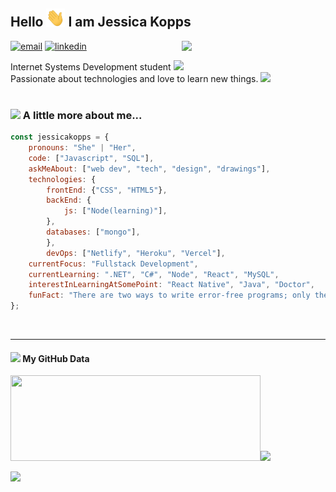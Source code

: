 <h2> Hello <img src="https://raw.githubusercontent.com/ABSphreak/ABSphreak/master/gifs/Hi.gif" width="30px"> I am Jessica Kopps </h2>
<img align='right' src="https://media.giphy.com/media/4XXo8A7CIW1lZGgdhm/giphy.gif" width="230">
<a href="mailto:jessicakopps@gmail.com"><img src="https://img.icons8.com/color/96/000000/gmail.png" alt="email" width="38"/></a>
<a href="https://www.linkedin.com/in/jessicakopps"><img src="https://img.icons8.com/color/96/000000/linkedin.png" alt="linkedin" width="38"/></a>

Internet Systems Development student <img src="https://media.giphy.com/media/WUlplcMpOCEmTGBtBW/giphy.gif" width="30"> <br>
Passionate about technologies and love to learn new things. <img src="https://media.giphy.com/media/CjrB9Mo0o4DNC/giphy.gif" width="40"> <br>
<br>


### <img src="https://media.giphy.com/media/aT8qmIcoyPQ1EeB9DK/giphy.gif" width="50"> A little more about me...  

```javascript
const jessicakopps = {
    pronouns: "She" | "Her",
    code: ["Javascript", "SQL"],
    askMeAbout: ["web dev", "tech", "design", "drawings"],
    technologies: {
        frontEnd: {"CSS", "HTML5"},        
        backEnd: {
            js: ["Node(learning)"],
        },        
        databases: ["mongo"],
        },
        devOps: ["Netlify", "Heroku", "Vercel"],
    currentFocus: "Fullstack Development",
    currentLearning: ".NET", "C#", "Node", "React", "MySQL",
    interestInLearningAtSomePoint: "React Native", "Java", "Doctor",    
    funFact: "There are two ways to write error-free programs; only the third one works - Alan J. Perlis"
};
```
<br>

---
#### <img src="https://media.giphy.com/media/U2LqsKYUCXCZp5u2jP/giphy.gif" width="30"> My GitHub Data 

<a href="https://github.com/jessicakopps"><img height="137px" width="400em" src="https://github-readme-stats.vercel.app/api?username=jessicakopps&hide_title=true&hide_border=true&show_icons=true&include_all_commits=true&count_private=true&line_height=26&text_color=000&icon_color=000&bg_color=0,ea6161,ffc64d,fffc4d,52fa5a&theme=graywhite" /><!-- wi*quL3fcV --><img height="137px" src="https://github-readme-stats.vercel.app/api/top-langs/?username=jessicakopps&hide_title=true&hide_border=true&layout=compact&langs_count=6&exclude_repo=comp426,Redventures-Movie-Quotes&text_color=000&icon_color=fff&bg_color=0,52fa5a,4dfcff,c64dff&theme=graywhite" /></a>


![](https://komarev.com/ghpvc/?username=jessicakopps&color=yellow&style=flat-square)

